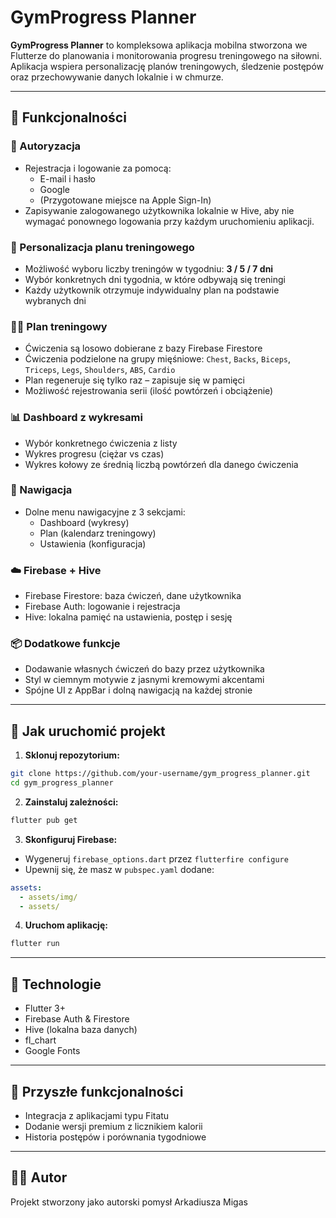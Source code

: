 # GymProgress Planner

**GymProgress Planner** to kompleksowa aplikacja mobilna stworzona we Flutterze do planowania i monitorowania progresu treningowego na siłowni. Aplikacja wspiera personalizację planów treningowych, śledzenie postępów oraz przechowywanie danych lokalnie i w chmurze.

---

## 📱 Funkcjonalności

### 🔐 Autoryzacja
- Rejestracja i logowanie za pomocą:
  - E-mail i hasło
  - Google
  - (Przygotowane miejsce na Apple Sign-In)
- Zapisywanie zalogowanego użytkownika lokalnie w Hive, aby nie wymagać ponownego logowania przy każdym uruchomieniu aplikacji.

### 🧠 Personalizacja planu treningowego
- Możliwość wyboru liczby treningów w tygodniu: **3 / 5 / 7 dni**
- Wybór konkretnych dni tygodnia, w które odbywają się treningi
- Każdy użytkownik otrzymuje indywidualny plan na podstawie wybranych dni

### 🏋️‍♂️ Plan treningowy
- Ćwiczenia są losowo dobierane z bazy Firebase Firestore
- Ćwiczenia podzielone na grupy mięśniowe: `Chest`, `Backs`, `Biceps`, `Triceps`, `Legs`, `Shoulders`, `ABS`, `Cardio`
- Plan regeneruje się tylko raz – zapisuje się w pamięci
- Możliwość rejestrowania serii (ilość powtórzeń i obciążenie)

### 📊 Dashboard z wykresami
- Wybór konkretnego ćwiczenia z listy
- Wykres progresu (ciężar vs czas)
- Wykres kołowy ze średnią liczbą powtórzeń dla danego ćwiczenia

### 🧭 Nawigacja
- Dolne menu nawigacyjne z 3 sekcjami:
  - Dashboard (wykresy)
  - Plan (kalendarz treningowy)
  - Ustawienia (konfiguracja)

### ☁️ Firebase + Hive
- Firebase Firestore: baza ćwiczeń, dane użytkownika
- Firebase Auth: logowanie i rejestracja
- Hive: lokalna pamięć na ustawienia, postęp i sesję

### 📦 Dodatkowe funkcje
- Dodawanie własnych ćwiczeń do bazy przez użytkownika
- Styl w ciemnym motywie z jasnymi kremowymi akcentami
- Spójne UI z AppBar i dolną nawigacją na każdej stronie

---

## 🚀 Jak uruchomić projekt

1. **Sklonuj repozytorium:**
```bash
git clone https://github.com/your-username/gym_progress_planner.git
cd gym_progress_planner
```

2. **Zainstaluj zależności:**
```bash
flutter pub get
```

3. **Skonfiguruj Firebase:**
- Wygeneruj `firebase_options.dart` przez `flutterfire configure`
- Upewnij się, że masz w `pubspec.yaml` dodane:
```yaml
assets:
  - assets/img/
  - assets/
```

4. **Uruchom aplikację:**
```bash
flutter run
```

---

## 🔧 Technologie
- Flutter 3+
- Firebase Auth & Firestore
- Hive (lokalna baza danych)
- fl_chart
- Google Fonts

---

## 📌 Przyszłe funkcjonalności
- Integracja z aplikacjami typu Fitatu
- Dodanie wersji premium z licznikiem kalorii
- Historia postępów i porównania tygodniowe

---

## 🧑‍💻 Autor
Projekt stworzony jako autorski pomysł Arkadiusza Migas

